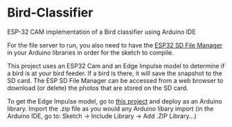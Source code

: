 # Bird-Classifier
ESP-32 CAM implementation of a Bird classifier using Arduino IDE

For the file server to run, you also need to have the [ESP32 SD File Manager](https://github.com/jameszah/ESPxWebFlMgr/tree/master/esp32_sd_file_manager) in your Arduino libraries in order for the sketch to compile.

This project uses an ESP32 Cam and an Edge Impulse model to determine if a bird is at your bird feeder.  If a bird is there, it will save the snapshot to the SD card.  The ESP SD File Manager can be accessed from a web browser to download (or delete) the photos that are stored on the SD card.

To get the Edge Impulse model, go to [this project](https://studio.edgeimpulse.com/studio/86981/) and deploy as an Arduino library.  Import the .zip file as you would any Arduino libary import (in the Arduino IDE, go to: Sketch -> Include Library -> Add .ZIP Library...)
